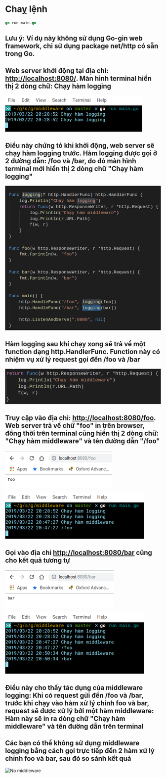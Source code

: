 # Chaỵ lệnh

```go
go run main.go
```

## Lưu ý: Ví dụ này không sử dụng Go-gin web framework, chỉ sử dụng package net/http có sẵn trong Go.

## Web server khới động tại địa chỉ: [http://localhost:8080/](http://localhost:8080/ "http://localhost:8080/"). Màn hình terminal hiển thị 2 dòng chữ: Chạy hàm logging

![Màn hình terminal](gorun.png?raw=true "Màn hình terminal")

## Điều này chứng tỏ khi khởi động, web server sẽ chạy hàm logging trước. Hàm logging được gọi ở 2 đường dẫn: /foo và /bar, do đó màn hình terminal mới hiển thị 2 dòng chữ "Chạy hàm logging"

![Logging function](logging.png?raw=true "Logging function")

## Hàm logging sau khi chạy xong sẽ trả về một function dạng http.HandlerFunc. Function này có nhiệm vụ xử lý request gọi đến /foo và /bar

![Route request handler](middleware_func.png?raw=true "Route request handler")

## Truy cập vào địa chỉ: [http://localhost:8080/foo](http://localhost:8080/foo "http://localhost:8080/foo"). Web server trả về chữ "foo" in trên browser, đồng thời trên terminal cũng hiển thị 2 dòng chữ: "Chạy hàm middleware" và tên đường dẫn "/foo"

![Foo browser](foo_browser.png?raw=true "Foo browser")

![Foo terminal](foo_terminal.png?raw=true "Foo terminal")

## Gọi vào địa chỉ [http://localhost:8080/bar](http://localhost:8080/bar "http://localhost:8080/bar") cũng cho kết quả tương tự

![Bar browser](bar_browser.png?raw=true "Bar browser")

![Bar terminal](bar_terminal.png?raw=true "Bar terminal")

## Điều này cho thấy tác dụng của middleware logging: Khi có request gửi đến /foo và /bar, trước khi chạy vào hàm xử lý chính foo và bar, request sẽ được xử lý bởi một hàm middleware: Hàm này sẽ in ra dòng chữ "Chạy hàm middleware" và tên đường dẫn trên terminal

## Các bạn có thể không sử dụng middleware logging bằng cách gọi trực tiếp đến 2 hàm xử lý chính foo và bar, sau đó so sánh kết quả

![No middleware](no_middleware.png?raw=true "No middleware")
